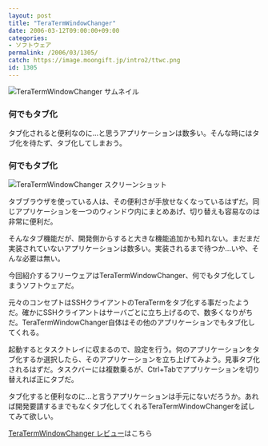 ```yaml
---
layout: post
title: "TeraTermWindowChanger"
date: 2006-03-12T09:00:00+09:00
categories:
- ソフトウェア
permalink: /2006/03/1305/
catch: https://image.moongift.jp/intro2/ttwc.png
id: 1305
---
```

 ![TeraTermWindowChanger サムネイル](https://image.moongift.jp/intro2/ttwc.t.png "TeraTermWindowChanger サムネイル")
  

### 何でもタブ化
  
タブ化されると便利なのに…と思うアプリケーションは数多い。そんな時にはタブ化を待たず、タブ化してしまおう。  
<!--more-->  

### 何でもタブ化
  

![TeraTermWindowChanger スクリーンショット](https://image.moongift.jp/intro2/ttwc.png "TeraTermWindowChanger スクリーンショット")

  

タブブラウザを使っている人は、その便利さが手放せなくなっているはずだ。同じアプリケーションを一つのウィンドウ内にまとめあげ、切り替えも容易なのは非常に便利だ。

  

そんなタブ機能だが、開発側からすると大きな機能追加かも知れない。まだまだ実装されていないアプリケーションは数多い。実装されるまで待つか…いや、そんな必要は無い。

  

今回紹介するフリーウェアはTeraTermWindowChanger、何でもタブ化してしまうソフトウェアだ。

  

元々のコンセプトはSSHクライアントのTeraTermをタブ化する事だったようだ。確かにSSHクライアントはサーバごとに立ち上げるので、数多くなりがちだ。TeraTermWindowChanger自体はその他のアプリケーションでもタブ化してくれる。

  

起動するとタスクトレイに収まるので、設定を行う。何のアプリケーションをタブ化するか選択したら、そのアプリケーションを立ち上げてみよう。見事タブ化されるはずだ。タスクバーには複数乗るが、Ctrl+Tabでアプリケーションを切り替えれば正にタブだ。

  

タブ化すると便利なのに…と言うアプリケーションは手元にないだろうか。あれば開発要請するまでもなくタブ化してくれるTeraTermWindowChangerを試してみて欲しい。

  

[TeraTermWindowChanger レビュー](http://fw.moongift.jp/review/i-1310.html)はこちら

